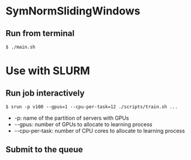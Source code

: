 # SymNormSlidingWindows

## Run from terminal
    $ ./main.sh 

# Use with SLURM

## Run job interactively

	$ srun -p v100 --gpus=1 --cpu-per-task=12 ./scripts/train.sh ...
	
* -p: name of the partition of servers with GPUs
* --gpus: number of GPUs to allocate to learning process
* --cpu-per-task: number of CPU cores to allocate to learning process

## Submit to the queue


